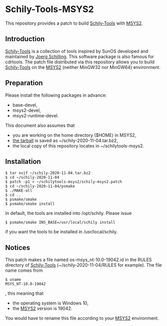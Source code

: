 # Schily-Tools-MSYS2

This repository provides a patch to build [Schily-Tools](http://schilytools.sourceforge.net/) with [MSYS2](https://www.msys2.org/).


## Introduction

[Schily-Tools](http://schilytools.sourceforge.net/) is a collection of tools inspired by SunOS developed and maintained by [Joerg Schilling](http://cdrtools.sourceforge.net/private/).
This software package is also famous for cdrtools.
The patch file distributed via this repository allows you to build [Schily-Tools](http://schilytools.sourceforge.net/) on the [MSYS2](https://www.msys2.org/) (neither MinGW32 nor MinGW64) environment.


## Preparation

Please install the following packages in advance:

* base-devel,
* msys2-devel,
* msys2-runtime-devel.

This document also assumes that

* you are working on the home directory ($HOME) in MSYS2,
* [the tarball](https://sourceforge.net/projects/schilytools/) is saved as ~/schily-2020-11-04.tar.bz2,
* the local copy of this repository locates in ~/schilytools-msys2.


## Installation

```console
$ tar xvjf ~/schily-2020-11-04.tar.bz2
$ cd ~/schily-2020-11-04
$ patch -p1 < ~/schilytools-msys2/schily-msys2.patch
$ cd ~/schily-2020-11-04/psmake
$ ./MAKE-all
$ cd ..
$ psmake/smake
$ psmake/smake install
```

In default, the tools are installed into /opt/schily.
Please issue

```console
$ psmake/smake INS_BASE=/usr/local/schily install
```

if you want the tools to be installed in /usr/local/schily.


## Notices

This patch makes a file named os-msys_nt-10.0-19042.id in the RULES directory of [Schily-Tools](http://schilytools.sourceforge.net/) (~/schily-2020-11-04/RULES for example).
The file name comes from
```console
$ uname
MSYS_NT-10.0-19042
```
, this meaning that

* the operating system is Windows 10,
* the [MSYS2](https://www.msys2.org/) version is 19042.

You would have to rename this file according to your [MSYS2](https://www.msys2.org/) environment.
